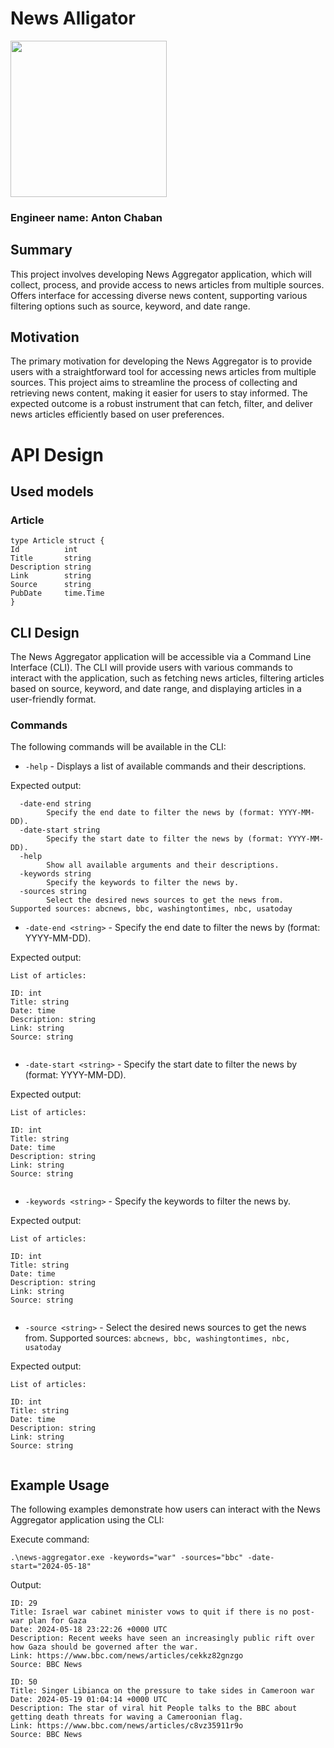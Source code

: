 # News Alligator

<img height="250" src="https://tse2.mm.bing.net/th/id/OIG1.6SalGnQ.s83FWdg9MdLg?pid=ImgGn" width="250"/>

### Engineer name: Anton Chaban

## Summary

This project involves developing News Aggregator application, which will collect, process, and provide access to news
articles from multiple sources. Offers interface for accessing diverse news content, supporting various filtering
options such as source, keyword, and date range.

## Motivation

The primary motivation for developing the News Aggregator is to provide users with a straightforward tool for accessing
news articles from multiple sources. This project aims to streamline the process of collecting and retrieving news
content, making it easier for users to stay informed. The expected outcome is a robust instrument that can fetch,
filter, and deliver news articles efficiently based on user preferences.

# API Design

## Used models

### Article

```
type Article struct {
Id          int
Title       string
Description string
Link        string
Source      string
PubDate     time.Time
}
```

## CLI Design

The News Aggregator application will be accessible via a Command Line Interface (CLI). The CLI will provide users with
various commands to interact with the application, such as fetching news articles, filtering articles based on source,
keyword, and date range, and displaying articles in a user-friendly format.

### Commands

The following commands will be available in the CLI:

- `-help` - Displays a list of available commands and their descriptions.

Expected output:

```
  -date-end string
        Specify the end date to filter the news by (format: YYYY-MM-DD).
  -date-start string
        Specify the start date to filter the news by (format: YYYY-MM-DD).
  -help
        Show all available arguments and their descriptions.
  -keywords string
        Specify the keywords to filter the news by.
  -sources string
        Select the desired news sources to get the news from. Supported sources: abcnews, bbc, washingtontimes, nbc, usatoday

```

- `-date-end <string>` - Specify the end date to filter the news by (format: YYYY-MM-DD).

Expected output:

```
List of articles:

ID: int
Title: string
Date: time
Description: string
Link: string
Source: string
  
```

- `-date-start <string>` - Specify the start date to filter the news by (format: YYYY-MM-DD).

Expected output:

```
List of articles:

ID: int
Title: string
Date: time
Description: string
Link: string
Source: string
  
```

- `-keywords <string>` - Specify the keywords to filter the news by.

Expected output:

```
List of articles:

ID: int
Title: string
Date: time
Description: string
Link: string
Source: string
  
```

- `-source <string>` - Select the desired news sources to get the news from. Supported sources:
  `abcnews, bbc, washingtontimes, nbc, usatoday`

Expected output:

```
List of articles:

ID: int
Title: string
Date: time
Description: string
Link: string
Source: string
  
```

## Example Usage

The following examples demonstrate how users can interact with the News Aggregator application using the CLI:

Execute command:

```.\news-aggregator.exe -keywords="war" -sources="bbc" -date-start="2024-05-18" ```

Output:

```
ID: 29
Title: Israel war cabinet minister vows to quit if there is no post-war plan for Gaza
Date: 2024-05-18 23:22:26 +0000 UTC
Description: Recent weeks have seen an increasingly public rift over how Gaza should be governed after the war.
Link: https://www.bbc.com/news/articles/cekkz82gnzgo
Source: BBC News

ID: 50
Title: Singer Libianca on the pressure to take sides in Cameroon war
Date: 2024-05-19 01:04:14 +0000 UTC
Description: The star of viral hit People talks to the BBC about getting death threats for waving a Cameroonian flag.
Link: https://www.bbc.com/news/articles/c8vz35911r9o
Source: BBC News
```